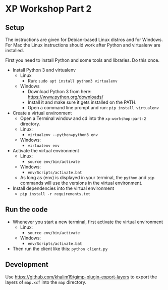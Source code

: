 # XP Workshop Part 2

## Setup

The instructions are given for Debian-based Linux distros and for
Windows. For Mac the Linux instructions should work after Python and
virtualenv are installed.

First you need to install Python and some tools and libraries. Do this once.

* Install Python 3 and virtualenv
  * Linux
    * Run: `sudo apt install python3 virtualenv`
  * Windows
    * Download Python 3 from here: https://www.python.org/downloads/
    * Install it and make sure it gets installed on the PATH.
    * Open a command line prompt and run: `pip install virtualenv`
* Create a virtual environment
  * Open a Terminal window and cd into the `xp-workshop-part-2` directory.
  * Linux:
    * `virtualenv --python=python3 env`
  * Windows:
    * `virtualenv env`
* Activate the virtual environment
  * Linux:
    * `source env/bin/activate`
  * Windows:
    * `env/Scripts/activate.bat`
  * As long as (env) is displayed in your terminal, the `python` and `pip` commands will use the versions in the virtual environment.
* Install dependencies into the virtual environment
  * `pip install -r requirements.txt`

## Run the code

* Whenever you start a new terminal, first activate the virtual environment
  * Linux:
    * `source env/bin/activate`
  * Windows:
    * `env/Scripts/activate.bat`
* Then run the client like this: `python client.py`

## Development

Use https://github.com/khalim19/gimp-plugin-export-layers to export the layers of `map.xcf` into the `map` directory.
